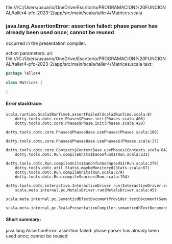 file:///C:/Users/usuario/OneDrive/Escritorio/PROGRAMACION%20FUNCIONAL/taller4-pfc-2023-2/app/src/main/scala/taller4/Matrices.scala
### java.lang.AssertionError: assertion failed: phase parser has already been used once; cannot be reused

occurred in the presentation compiler.

action parameters:
uri: file:///C:/Users/usuario/OneDrive/Escritorio/PROGRAMACION%20FUNCIONAL/taller4-pfc-2023-2/app/src/main/scala/taller4/Matrices.scala
text:
```scala
package Taller4

class Matrices {
  
}

```



#### Error stacktrace:

```
scala.runtime.Scala3RunTime$.assertFailed(Scala3RunTime.scala:8)
	dotty.tools.dotc.core.Phases$Phase.init(Phases.scala:406)
	dotty.tools.dotc.core.Phases$Phase.init(Phases.scala:420)
	dotty.tools.dotc.core.Phases$PhasesBase.usePhases(Phases.scala:168)
	dotty.tools.dotc.core.Phases$PhasesBase.usePhases$(Phases.scala:37)
	dotty.tools.dotc.core.Contexts$ContextBase.usePhases(Contexts.scala:842)
	dotty.tools.dotc.Run.compileUnits$$anonfun$1(Run.scala:231)
	dotty.tools.dotc.Run.compileUnits$$anonfun$adapted$1(Run.scala:279)
	dotty.tools.dotc.util.Stats$.maybeMonitored(Stats.scala:67)
	dotty.tools.dotc.Run.compileUnits(Run.scala:279)
	dotty.tools.dotc.Run.compileSources(Run.scala:194)
	dotty.tools.dotc.interactive.InteractiveDriver.run(InteractiveDriver.scala:165)
	scala.meta.internal.pc.MetalsDriver.run(MetalsDriver.scala:45)
	scala.meta.internal.pc.SemanticdbTextDocumentProvider.textDocument(SemanticdbTextDocumentProvider.scala:33)
	scala.meta.internal.pc.ScalaPresentationCompiler.semanticdbTextDocument$$anonfun$1(ScalaPresentationCompiler.scala:178)
```
#### Short summary: 

java.lang.AssertionError: assertion failed: phase parser has already been used once; cannot be reused